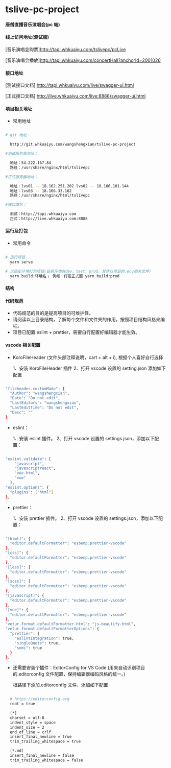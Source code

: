 # tslive-pc-project

#### 唐僧直播音乐演唱会(pc 端)

#### 线上访问地址(测试服)

[音乐演唱会购票]http://tapi.whkuaiyu.com/tslivepc/pcLive

[音乐演唱会播放]http://tapi.whkuaiyu.com/concertHall?anchorId=2001026

#### 接口地址

[测试接口文档] http://tapi.whkuaiyu.com/live/swagger-ui.html

[正式接口文档] http://live.whkuaiyu.com/live:8888/swagger-ui.html

#### 项目相关地址

- 常用地址

```bash

# git 地址：

  http://git.whkuaiyu.com/wangshengxian/tslive-pc-project

#测试服务器地址：

  地址：54.222.167.84
  路径：/usr/share/nginx/html/tslivepc

#正式服务器地址：

  地址：lvs01 -- 18.162.251.202 lvs02 -- 18.166.101.144
  地址：lvs03 -- 18.166.33.162
  路径：/usr/share/nginx/html/tslivepc

#接口域名：

  测试：http://tapi.whkuaiyu.com
  正式：http://live.whkuaiyu.com:8888


```

#### 运行及打包

- 常用命令

```bash

# 运行项目
  yarn serve

# 以指定环境打包项目(目前环境有dev、test、prod，具体以项目的.env相关文件)
  yarn build:环境名； 例如：打包正式服 yarn build:prod

```

#### 结构

#### 代码规范

- 代码规范的目的是提高项目的可维护性。
- 请阅读以上目录结构，了解每个文件和文件夹的作用，按照项目结构风格来编程。
- 项目已配置 eslint + prettier，需要自行配置好编辑器才能生效。

#### vscode 相关配置

- KoroFileHeader (文件头部注释说明，cart + alt + i), 根据个人喜好自行选择

  1、安装 KoroFileHeader 插件
  2、打开 vscode 设置的 setting.json 添加如下配置

```bash

"fileheader.customMade": {
  "Author": "wangshengxian",
  "Date": "Do not edit",
  "LastEditors": "wangshengxian",
  "LastEditTime": "Do not edit",
  "Desc": ""
}


```

- eslint：

  1、安装 eslint 插件。
  2、打开 vscode 设置的 settings.json，添加以下配置：

```bash

"eslint.validate": [
    "javascript",
    "javascriptreact",
    "vue-html",
    "vue"
  ],
"eslint.options": {
  "plugins": ["html"]
},


```

- prettier：

  1、安装 prettier 插件。
  2、打开 vscode 设置的 settings.json，添加以下配置：

```bash

"[html]": {
  "editor.defaultFormatter": "esbenp.prettier-vscode"
},
"[css]": {
  "editor.defaultFormatter": "esbenp.prettier-vscode"
},
"[less]": {
  "editor.defaultFormatter": "esbenp.prettier-vscode"
},
"[scss]": {
  "editor.defaultFormatter": "esbenp.prettier-vscode"
},
"[javascript]": {
  "editor.defaultFormatter": "esbenp.prettier-vscode"
},
"[vue]": {
  "editor.defaultFormatter": "esbenp.prettier-vscode"
},
"vetur.format.defaultFormatter.html": "js-beautify-html",
"vetur.format.defaultFormatterOptions": {
  "prettier": {
    "eslintIntegration": true,
    "singleQuote": true,
    "semi": true
  }
},


```

- 还需要安装个插件：EditorConfig for VS Code (用来自动识别项目的.editorconfig 文件配置，保持编辑器编码风格的统一。)

  根路径下添加.editorconfig 文件，添加如下配置

```bash

  # https://editorconfig.org
  root = true

  [*]
  charset = utf-8
  indent_style = space
  indent_size = 2
  end_of_line = crlf
  insert_final_newline = true
  trim_trailing_whitespace = true

  [*.md]
  insert_final_newline = false
  trim_trailing_whitespace = false


```
